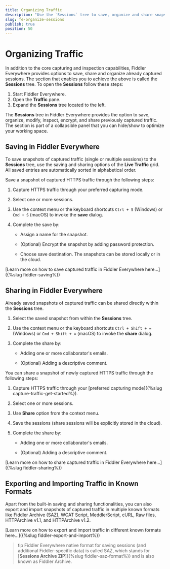 ```yaml
---
title: Organizing Traffic
description: "Use the `Sessions` tree to save, organize and share snapshots of captured traffic."
slug: fe-organize-sessions
publish: true
position: 50
---
```


# Organizing Traffic

In addition to the core capturing and inspection capabilities, Fiddler Everywhere provides options to save, share and organize already captured sessions. The section that enables you to achieve the above is called the **Sessions** tree. To open the **Sessions** follow these steps:

1. Start Fiddler Everywhere.
1. Open the **Traffic** pane.
1. Expand the **Sessions** tree located to the left.

The **Sessions** tree in Fiddler Everywhere provides the option to save, organize, modify, inspect, encrypt, and share previously captured traffic. The section is part of a collapsible panel that you can hide/show to optimize your working space.


## Saving in Fiddler Everywhere

To save snapshots of captured traffic (single or multiple sessions) to the **Sessions** tree, use the saving and sharing options of the **Live Traffic** grid. All saved entries are automatically sorted in alphabetical order.

Save a snapshot of captured HTTPS traffic through the following steps:

1. Capture HTTPS traffic through your preferred capturing mode.

1. Select one or more sessions.

1. Use the context menu or the keyboard shortcuts `Ctrl + S` (Windows) or `Cmd + S` (macOS) to invoke the **save** dialog.

1. Complete the save by:

    - Assign a name for the snapshot.

    - (Optional) Encrypt the snapshot by adding password protection.

    - Choose save destination. The snapshots can be stored locally or in the cloud.


[Learn more on how to save captured traffic in Fiddler Everywhere here...]({%slug fiddler-saving%})

## Sharing in Fiddler Everywhere

Already saved snapshots of captured traffic can be shared directly within the **Sessions** tree.

1. Select the saved snapshot from within the **Sessions** tree.

1. Use the context menu or the keyboard shortcuts `Ctrl + Shift + =` (Windows) or `Cmd + Shift + =` (macOS) to invoke the **share** dialog.

1. Complete the share by:

    - Adding one or more collaborator's emails.

    - (Optional) Adding a descriptive comment.


You can share a snapshot of newly captured HTTPS traffic through the following steps:

1. Capture HTTPS traffic through your [preferred capturing mode]({%slug capture-traffic-get-started%}).

1. Select one or more sessions.

1. Use **Share** option from the context menu.

1. Save the sessions (share sessions will be explicitly stored in the cloud).

1. Complete the share by:

    - Adding one or more collaborator's emails.

    - (Optional) Adding a descriptive comment.


[Learn more on how to share captured traffic in Fiddler Everywhere here...]({%slug fiddler-sharing%})


## Exporting and Importing Traffic in Known Formats

Apart from the built-in saving and sharing functionalities, you can also export and import snapshots of captured traffic in multiple known formats like Fiddler Archive (SAZ), WCAT Script, MeddlerScript, cURL, Raw files, HTTPArchive v1.1, and HTTPArchive v1.2.

[Learn more on how to export and import traffic in different known formats here...]({%slug fiddler-export-and-import%})

>tip Fiddler Everywhere native format for saving sessions (and additional Fiddler-specific data) is called SAZ, which stands for [**Sessions Archive ZIP**]({%slug fiddler-saz-format%}) and is also known as Fiddler Archive. 